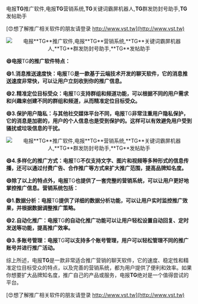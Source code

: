 电报**TG**推广软件,电报**TG**营销系统,**TG**关键词霸屏机器人,**TG**群发防封号助手,**TG**发帖助手

[😍想了解推广相关软件的朋友请登录 http://www.vst.tw](http://www.vst.tw)

 <center><img src="https://vst.tw/MP4/tuiguang/png/5.png" alt="电报**TG**推广软件,电报**TG**营销系统,**TG**关键词霸屏机器人,**TG**群发防封号助手,**TG**发帖助手"></center>

**😄电报**TG**的推广软件特点：**

**😄1.消息推送速度快：电报**TG**是一款基于云端技术开发的聊天软件，它的消息推送速度非常快，可以让用户立刻收到你的推广信息。**

**😄2.精准定位目标受众：电报**TG**支持群组和频道功能，可以根据不同的用户需求和兴趣来创建不同的群组和频道，从而精准定位目标受众。**

**😄3.保护用户隐私：与其他社交媒体平台不同，电报**TG**非常注重用户隐私保护，它的消息是加密的，用户的个人信息也是受到保护的。这样可以有效避免用户受到骚扰或垃圾信息的干扰。**

 <center><img src="https://vst.tw/MP4/tuiguang/png/2.png" alt="电报**TG**推广软件,电报**TG**营销系统,**TG**关键词霸屏机器人,**TG**群发防封号助手,**TG**发帖助手"></center>

**😄4.多样化的推广方式：电报**TG**不仅支持文字、图片和视频等多种形式的信息传播，还可以通过付费广告、合作推广等方式来扩大推广范围，提高品牌知名度。**

**😄除了以上的特点外，电报**TG**也提供了一套完整的营销系统，可以让用户更好地掌控推广信息。营销系统包括：**

**😄1.数据分析：电报**TG**提供了详细的数据分析功能，可以让用户实时监控推广效果，并根据数据调整推广策略。**

**😄2.自动化推广：电报**TG**的自动化推广功能可以让用户轻松设置自动回复、定时发送等功能，提高推广效率。**

**😄3.多账号管理：电报**TG**可以支持多个账号管理，用户可以轻松管理不同的推广账号并进行推广活动。**

综上所述，电报**TG**是一款非常适合推广营销的聊天软件，它的速度、稳定性和精准定位目标受众的特点，以及完善的营销系统，都为用户提供了便利和效率。如果你想要扩大品牌知名度，推广自己的产品或服务，电报**TG**绝对是一个值得尝试的平台。

[😍想了解推广相关软件的朋友请登录 http://www.vst.tw](http://www.vst.tw)



